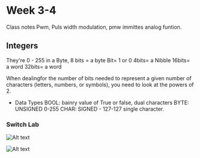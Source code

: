 # Week 3-4

Class notes
Pwm, Puls width modulation, pmw immittes analog funtion.

## Integers

They're 0 - 255 in a Byte,
8 bits = a byte
Bit= 1 or 0
4bits= a Nibble
16bits= a word
32bits= a word

When dealingfor the number of bits needed to represent a given number of characters (letters, numbers, or symbols), you need to look at the powers of 2.

* Data Types
BOOL: bainry value of True or false, dual characters
BYTE: UNSIGNED 0-255
CHAR: SIGNED - 127-127 single character.

### Switch Lab

![Alt text](../../../Downloads/20230123_052309.jpg)

![Alt text](../../../Downloads/20230123_051430.jpg)
